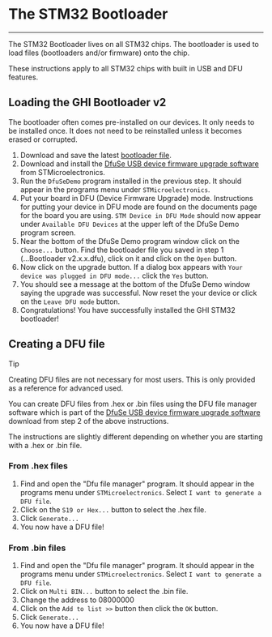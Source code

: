 # The STM32 Bootloader
---
The STM32 Bootloader lives on all STM32 chips. The bootloader is used to load files (bootloaders and/or firmware) onto the chip.

These instructions apply to all STM32 chips with built in USB and DFU features.

## Loading the GHI Bootloader v2
The bootloader often comes pre-installed on our devices. It only needs to be installed once. It does not need to be reinstalled unless it becomes erased or corrupted.
1. Download and save the latest [bootloader file](ghi-bootloader.md).
2. Download and install the [DfuSe USB device firmware upgrade software](http://www.st.com/en/development-tools/stsw-stm32080.html#getsoftware-scroll) from STMicroelectronics.
3. Run the `DfuSeDemo` program installed in the previous step. It should appear in the programs menu under `STMicroelectronics`.
4. Put your board in DFU (Device Firmware Upgrade) mode. Instructions for putting your device in DFU mode are found on the documents page for the board you are using. `STM Device in DFU Mode` should now appear under `Available DFU Devices` at the upper left of the DfuSe Demo program screen.
5. Near the bottom of the DfuSe Demo program window click on the `Choose...` button. Find the bootloader file you saved in step 1 (...Bootloader v2.x.x.dfu), click on it and click on the `Open` button.
6. Now click on the upgrade button. If a dialog box appears with `Your device was plugged in DFU mode...` click the `Yes` button.
7. You should see a message at the bottom of the DfuSe Demo window saying the upgrade was successful. Now reset the your device or click on the `Leave DFU mode` button.
8. Congratulations! You have successfully installed the GHI STM32 bootloader!


## Creating a DFU file
> [!Tip]
> Creating DFU files are not necessary for most users. This is only provided as a reference for advanced used.

You can create DFU files from .hex or .bin files using the DFU file manager software which is part of the [DfuSe USB device firmware upgrade software](http://www.st.com/en/development-tools/stsw-stm32080.html#getsoftware-scroll) download from step 2 of the above instructions.

The instructions are slightly different depending on whether you are starting with a .hex or .bin file.

### From .hex files
1. Find and open the "Dfu file manager" program. It should appear in the programs menu under `STMicroelectronics`. Select `I want to generate a DFU file`.
2. Click on the `S19 or Hex...` button to select the .hex file.
3. Click `Generate...`
4. You now have a DFU file!

### From .bin files
1. Find and open the "Dfu file manager" program. It should appear in the programs menu under `STMicroelectronics`. Select `I want to generate a DFU file`.
2. Click on `Multi BIN...` button to select the .bin file.
3. Change the address to 08000000
4. Click on the `Add to list >>` button then click the `OK` button.
5. Click `Generate...`
6. You now have a DFU file!

